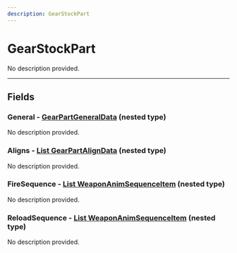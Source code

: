 ```yaml
---
description: GearStockPart
---
```


# GearStockPart

No description provided.

***

## Fields

### General - [GearPartGeneralData](../nested-types/GearPartGeneralData.md) (nested type)

No description provided.

### Aligns - [List GearPartAlignData](../nested-types/GearPartAlignData.md) (nested type)

No description provided.

### FireSequence - [List WeaponAnimSequenceItem](../nested-types/WeaponAnimSequenceItem.md) (nested type)

No description provided.

### ReloadSequence - [List WeaponAnimSequenceItem](../nested-types/WeaponAnimSequenceItem.md) (nested type)

No description provided.
